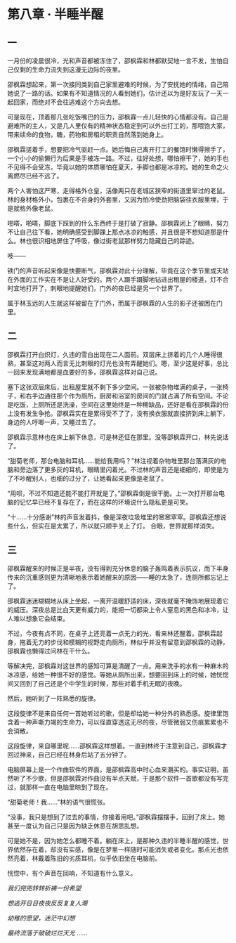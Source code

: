 # 第八章 · 半睡半醒

## 一

一月份的凌晨很冷，光和声音都被冻住了，邵枫霖和林都默契地一言不发，生怕自己仅剩的生命力流失到这漫无边际的夜里。

邵枫霖想起来，第一次接同类到自己家里避难的时候，为了安抚她的情绪，自己陪她说了一路的话。如果有不知道情况的人看到她们，估计还以为是好友玩了一天一起回家，而绝对不会往逃难这个方向去想。

可是现在，顶着那几张吃饭嘴巴的压力，邵枫霖一点儿轻快的心情都没有。自己是避难所的主人，又是几人里仅有的精神状态稳定到可以外出打工的，那喂饱大家，带来续命的食物，糖，药物和房租的职责自然落到她身上。

邵枫霖搓着手，想要把冷气驱赶一点。她后悔自己离开打工的餐馆时懒得擦手了，一个小小的偷懒行为后果是手被冻一路。不过，往好处想，哪怕擦干了，她的手也不见得不会受冻，毕竟以她的体质哪怕在夏天，手脚也都是冰凉的。她的生命之火离燃尽已经不远了。

两个人害怕这严寒，走得格外仓皇，活像两只在老城区狭窄的街道里窜过的老鼠。林的身材格外小，包裹在不合身的外套里，又因为怕冷使劲把脑袋往衣服里埋，于是就格外像老鼠。

啪嗒，啪嗒，脚底下踩到的什么东西终于是打破了寂静。邵枫霖闭上了眼睛，努力不让自己往下看，她明确感受到脚踝上那点冰凉的触感，并且很是不想知道那是什么。林也很识相地屏住了呼吸，像过街老鼠那样努力隐藏自己的踪迹。

吱——

铁门的声音听起来像是快要断气，邵枫霖对此十分理解，毕竟在这个季节里成天站在外面的工作实在不是让人好受的。两个人蹑手蹑脚地钻进出租屋的楼道，灯不合时宜地打开了，刺眼地提醒她们，门外的夜已经是另一个世界了。

属于林玉远的人生就这样被留在了门外，而属于邵枫霖的人生的影子还被困在门里。

## 二

邵枫霖打开白炽灯，久违的雪白出现在二人面前。双层床上挤着的几个人睡得很熟，甚至这对两人而言无比刺眼的灯光也没有弄醒她们。嗯，至少这是好事，总比一回来发现满地都是血要好的多，邵枫霖这样对自己说。

塞下这张双层床后，出租屋里就不剩下多少空间。一张被杂物堆满的桌子，一张椅子，和右手边通往那个作为厕所，厨房和浴室的房间的门就占满了所有空间。不论是吃饭，上厕所还是洗澡，空间在这里始终是一种稀缺品，还好是看在邵枫霖的份上没有发生争抢。邵枫霖实在是累得受不了了，没有换衣服就直接挤到床上躺下，身边的人哼唧一声，又睡过去了。

邵枫霖示意林也在床上躺下休息，可是林还怔在那里。没等邵枫霖开口，林先说话了。

“甜菊老师，那台电脑和耳机……能给我用吗？”林注视着杂物堆里那台落满灰的电脑和旁边落了更多灰的耳机，眼睛里闪着光。不过林的声音还是细细的，即使是为了不吵醒别人，也细的过分了，让她看起来更像是老鼠了。

“用呗，不过不知道还能不能打开就是了。”邵枫霖倒是很干脆。上一次打开那台电脑的记忆早已经不复存在了，而在这样的环境说什么隐私更是可笑。

“十……十分感谢”林的声音发着抖，像是深夜垃圾堆里的窸窸窣窣。邵枫霖还想说些什么，但实在是太累了，所以就只顺手关上了灯。
合眼，世界就那样消失。

## 三

邵枫霖醒来的时候正是半夜，没有得到充分休息的脑子轰鸣着表示抗议，而下半身传来的沉重感则更为清晰地表示着她醒来的原因——睡的太急了，连厕所都忘记上了。

邵枫霖迷迷糊糊地从床上坐起，一离开温暖舒适的床，深夜就毫不掩饰地展现着它的威压。深夜总是比白天更有威力的，能把一切都染上令人窒息的黑色和冰冷，让人难以想象它会结束。

不过，今夜有点不同，在桌子上还亮着一点无力的光，看来林还醒着。邵枫霖起身，拖着无力的步伐和模糊的视野走向厕所，林似乎并没有留意到邵枫霖的动静，邵枫霖也懒得过问林在干什么。

等解决完，邵枫霖对这世界的感知可算是清醒了一点。用来洗手的水有一种麻木的冰凉感，给她一种很不好的感觉。等她从厕所出来，想要回到床上的时候，她恍惚间又回到了自己还是个中学生的时候，那些对着手机无眠的夜晚。

然后，她听到了一阵熟悉的旋律。

这段旋律不是来自任何一首她听过的歌，但是却给她一种分外的熟悉感。旋律里饱含着一种声嘶力竭的生命力，可以径直穿透这无尽的夜，尽管微弱又伤痕累累也不会消散。

这段旋律，来自哪里呢……邵枫霖这样想着。一直到林终于注意到自己，邵枫霖才回过神来，自己已经在林身后站了五分钟了。

电脑屏幕上是一个作曲软件的界面，是邵枫霖高中时心血来潮买的。事实证明，虽然听了不少歌，但是邵枫霖对作曲没有半点天赋，于是那个软件一首歌都没有写完过，就那样一直在电脑里晾到了现在。

“甜菊老师！我……”林的语气很慌张。

“没事，我只是想到了过去的事情，你接着用吧。”邵枫霖摆摆手，回到了床上。她甚至一度认为自己只是因为缺乏休息在胡思乱想。

可是她不是，因为她怎么都睡不着。躺在床上，是那种久违的半睡半醒的感觉，世界依然存在着，却没有实感，像是在梦里一样随时可能消失或者变化。那点光也依然亮着，林戴着陈旧的劣质耳机，似乎依旧坐在电脑前。

恍惚中，有个声音在回响，不知道有什么意义。

*我们兜兜转转祈祷一份希望*

*想逃开日日夜夜反反复复人潮*

*幼稚的愿望，迷茫中幻想*

*最终流落于破破烂烂天光*
……
